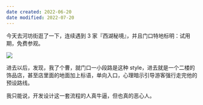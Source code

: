 ```yaml
---
date created: 2022-06-20
date modified: 2022-07-20
---
```


今天去河坊街逛了一下，连续遇到 3 家『西湖秘境』，并且门口特地标明：试用期，免费参观。

![](https://img.oldwinter.top/202206201717584.jpg)

进去以后，发现，我了个曹，就门口一小段路是这种 style，进去就是一个二楼的饰品店，甚至店里面的地面加上标语，单向入口，心理暗示引导游客强行走完他的预设路线。

我只能说，开发设计这一套流程的人真牛逼，但也真的恶心人。
